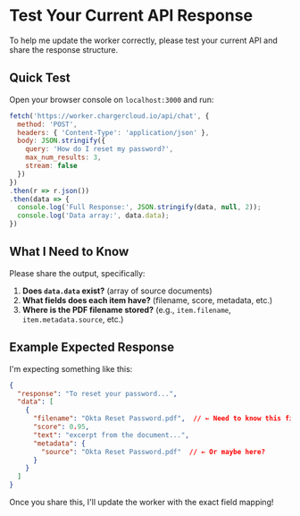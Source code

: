 # Test Your Current API Response

To help me update the worker correctly, please test your current API and share the response structure.

## Quick Test

Open your browser console on `localhost:3000` and run:

```javascript
fetch('https://worker.chargercloud.io/api/chat', {
  method: 'POST',
  headers: { 'Content-Type': 'application/json' },
  body: JSON.stringify({
    query: 'How do I reset my password?',
    max_num_results: 3,
    stream: false
  })
})
.then(r => r.json())
.then(data => {
  console.log('Full Response:', JSON.stringify(data, null, 2));
  console.log('Data array:', data.data);
})
```

## What I Need to Know

Please share the output, specifically:

1. **Does `data.data` exist?** (array of source documents)
2. **What fields does each item have?** (filename, score, metadata, etc.)
3. **Where is the PDF filename stored?** (e.g., `item.filename`, `item.metadata.source`, etc.)

## Example Expected Response

I'm expecting something like this:

```json
{
  "response": "To reset your password...",
  "data": [
    {
      "filename": "Okta Reset Password.pdf",  // ← Need to know this field name
      "score": 0.95,
      "text": "excerpt from the document...",
      "metadata": {
        "source": "Okta Reset Password.pdf"  // ← Or maybe here?
      }
    }
  ]
}
```

Once you share this, I'll update the worker with the exact field mapping!

